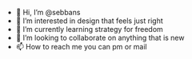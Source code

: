 - 👋 Hi, I’m @sebbans
- 👀 I’m interested in design that feels just right
- 🌱 I’m currently learning strategy for freedom
- 💞️ I’m looking to collaborate on anything that is new
- 📫 How to reach me you can pm or mail

<!---
sebbans/sebbans is a ✨ special ✨ repository because its `README.md` (this file) appears on your GitHub profile.
You can click the Preview link to take a look at your changes.
--->
